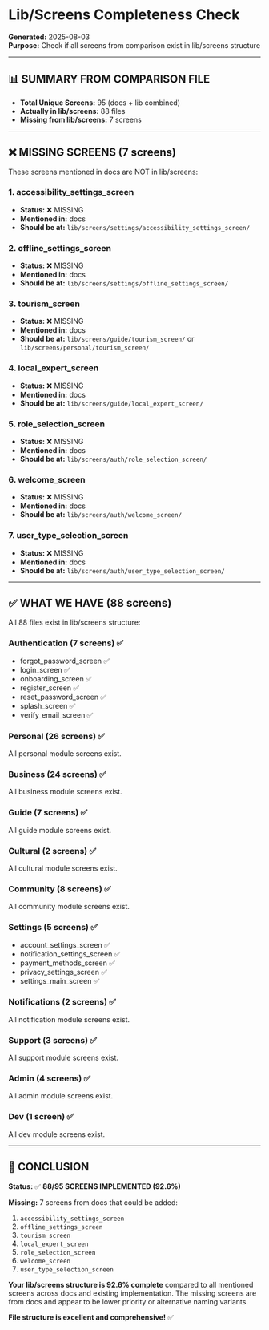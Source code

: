 # Lib/Screens Completeness Check

**Generated:** 2025-08-03  
**Purpose:** Check if all screens from comparison exist in lib/screens structure

---

## 📊 SUMMARY FROM COMPARISON FILE

- **Total Unique Screens:** 95 (docs + lib combined)
- **Actually in lib/screens:** 88 files
- **Missing from lib/screens:** 7 screens

---

## ❌ MISSING SCREENS (7 screens)

These screens mentioned in docs are NOT in lib/screens:

### 1. **accessibility_settings_screen**
- **Status:** ❌ MISSING
- **Mentioned in:** docs
- **Should be at:** `lib/screens/settings/accessibility_settings_screen/`

### 2. **offline_settings_screen** 
- **Status:** ❌ MISSING
- **Mentioned in:** docs
- **Should be at:** `lib/screens/settings/offline_settings_screen/`

### 3. **tourism_screen**
- **Status:** ❌ MISSING  
- **Mentioned in:** docs
- **Should be at:** `lib/screens/guide/tourism_screen/` or `lib/screens/personal/tourism_screen/`

### 4. **local_expert_screen**
- **Status:** ❌ MISSING
- **Mentioned in:** docs  
- **Should be at:** `lib/screens/guide/local_expert_screen/`

### 5. **role_selection_screen**
- **Status:** ❌ MISSING
- **Mentioned in:** docs
- **Should be at:** `lib/screens/auth/role_selection_screen/`

### 6. **welcome_screen**
- **Status:** ❌ MISSING
- **Mentioned in:** docs
- **Should be at:** `lib/screens/auth/welcome_screen/`

### 7. **user_type_selection_screen**
- **Status:** ❌ MISSING
- **Mentioned in:** docs
- **Should be at:** `lib/screens/auth/user_type_selection_screen/`

---

## ✅ WHAT WE HAVE (88 screens)

All 88 files exist in lib/screens structure:

### Authentication (7 screens) ✅
- forgot_password_screen ✅
- login_screen ✅
- onboarding_screen ✅
- register_screen ✅
- reset_password_screen ✅
- splash_screen ✅
- verify_email_screen ✅

### Personal (26 screens) ✅
All personal module screens exist.

### Business (24 screens) ✅
All business module screens exist.

### Guide (7 screens) ✅
All guide module screens exist.

### Cultural (2 screens) ✅
All cultural module screens exist.

### Community (8 screens) ✅
All community module screens exist.

### Settings (5 screens) ✅
- account_settings_screen ✅
- notification_settings_screen ✅
- payment_methods_screen ✅
- privacy_settings_screen ✅
- settings_main_screen ✅

### Notifications (2 screens) ✅
All notification module screens exist.

### Support (3 screens) ✅
All support module screens exist.

### Admin (4 screens) ✅
All admin module screens exist.

### Dev (1 screen) ✅
All dev module screens exist.

---

## 🎯 CONCLUSION

**Status:** ✅ **88/95 SCREENS IMPLEMENTED (92.6%)**

**Missing:** 7 screens from docs that could be added:
1. `accessibility_settings_screen`
2. `offline_settings_screen`  
3. `tourism_screen`
4. `local_expert_screen`
5. `role_selection_screen`
6. `welcome_screen`
7. `user_type_selection_screen`

**Your lib/screens structure is 92.6% complete** compared to all mentioned screens across docs and existing implementation. The missing screens are from docs and appear to be lower priority or alternative naming variants.

**File structure is excellent and comprehensive!** ✅